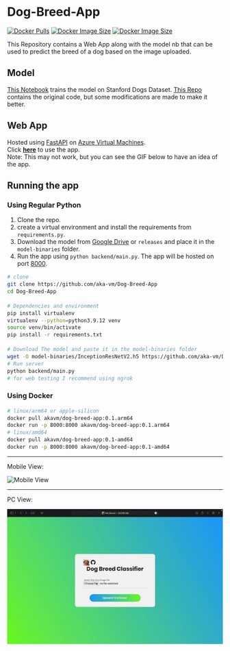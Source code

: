# Dog-Breed-App
[![Docker Pulls](https://badgen.net/docker/pulls/akavm/dog-breed-app?icon=docker&label=pulls)](https://hub.docker.com/repository/docker/akavm/dog-breed-app/)
[![Docker Image Size](https://badgen.net/docker/size/akavm/dog-breed-app/0.1.arm64/arm64?icon=docker&label=arm64%20build)](https://hub.docker.com/layers/akavm/dog-breed-app/0.1.arm64/images/sha256-7d2802a37865ceda436398411e1e4a101550a084da1cb28167f3269632d3e73e)
[![Docker Image Size](https://badgen.net/docker/size/akavm/dog-breed-app/0.1-amd64/amd64?icon=docker&label=amd64%20build)](https://hub.docker.com/layers/akavm/dog-breed-app/0.1-amd64/images/sha256-d97b810984f1b778d16c272dfddfbe9ab6f0c0623309b0991d9e728cc5fd69bd)


This Repository contains a Web App along with the model nb that can be used to predict the breed of a dog based on the image uploaded.

## Model
[This Notebook](models/InceptionResNetV2.ipynb) trains the model on Stanford Dogs Dataset.
[This Repo](https://github.com/aka-vm/Hello-CV/tree/master/Stanford%20Dogs) contains the original code, but some modifications are made to make it better.

## Web App
Hosted using [FastAPI](https://fastapi.tiangolo.com/) on [Azure Virtual Machines](https://azure.microsoft.com/en-us/services/virtual-machines/).<br>
Click [<u>**here**</u>](http://20.219.1.85:8000) to use the app.<br>
Note: This may not work, but you can see the GIF below to have an idea of the app.

## Running the app
### Using Regular Python

1. Clone the repo.
2. create a virtual environment and install the requirements from `requirements.py`.
3. Download the model from [Google Drive](https://drive.google.com/file/d/1hH6c4YDjSQ9F2FV1p1QFuHnJ1ouKf_vQ/view?usp=share_link) or `releases` and place it in the `model-binaries` folder.
4. Run the app using `python backend/main.py`. The app will be hosted on port [8000](localhost:8000).

```bash
# clone
git clone https://github.com/aka-vm/Dog-Breed-App
cd Dog-Breed-App

# Dependencies and environment
pip install virtualenv
virtualenv --python=python3.9.12 venv
source venv/bin/activate
pip install -r requirements.txt

# Download The model and paste it in the model-binaries folder
wget -O model-binaries/InceptionResNetV2.h5 https://github.com/aka-vm/Dog-Breed-App/releases/download/Classification-Model/InceptionResNetV2.h5
# Run server
python backend/main.py
# for web testing I recommend using ngrok
```
### Using Docker
```bash
# linux/arm64 or apple-silicon
docker pull akavm/dog-breed-app:0.1.arm64
docker run -p 8000:8000 akavm/dog-breed-app:0.1.arm64
# linux/amd64
docker pull akavm/dog-breed-app:0.1-amd64
docker run -p 8000:8000 akavm/dog-breed-app:0.1-amd64
```


----------


Mobile View:
<!-- Height 200px -->
<img src="GIFs/Mobile%20View.gif" alt="Mobile View" width="40%">

----------

PC View:

![](/GIFs/PC%20View.gif)
